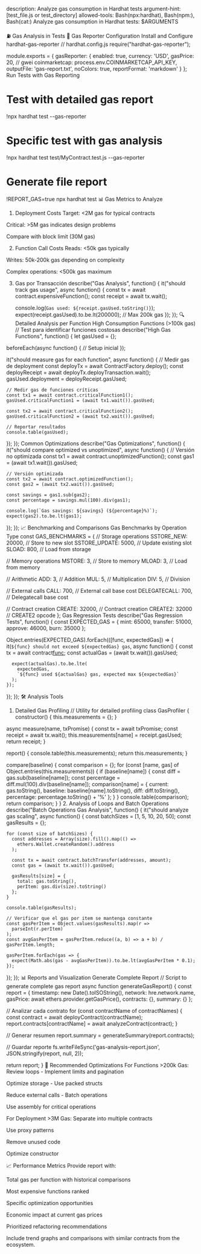 description: Analyze gas consumption in Hardhat tests
argument-hint: [test_file.js or test_directory]
allowed-tools: Bash(npx:hardhat), Bash(npm:), Bash(cat:)
Analyze gas consumption in Hardhat tests: $ARGUMENTS

⛽ Gas Analysis in Tests
🎯 Gas Reporter Configuration
Install and Configure hardhat-gas-reporter
// hardhat.config.js
require("hardhat-gas-reporter");

module.exports = {
  gasReporter: {
    enabled: true,
    currency: 'USD',
    gasPrice: 20, // gwei
    coinmarketcap: process.env.COINMARKETCAP_API_KEY,
    outputFile: 'gas-report.txt',
    noColors: true,
    reportFormat: 'markdown'
  }
};
Run Tests with Gas Reporting
# Test with detailed gas report
!npx hardhat test --gas-reporter

# Specific test with gas analysis
!npx hardhat test test/MyContract.test.js --gas-reporter

# Generate file report
!REPORT_GAS=true npx hardhat test
📊 Gas Metrics to Analyze
1. Deployment Costs
Target: <2M gas for typical contracts

Critical: >5M gas indicates design problems

Compare with block limit (30M gas)

2. Function Call Costs
Reads: <50k gas typically

Writes: 50k-200k gas depending on complexity

Complex operations: <500k gas maximum

3. Gas por Transacción
describe("Gas Analysis", function() {
  it("should track gas usage", async function() {
    const tx = await contract.expensiveFunction();
    const receipt = await tx.wait();
  
    console.log(`Gas used: ${receipt.gasUsed.toString()}`);
    expect(receipt.gasUsed).to.be.lt(200000); // Max 200k gas
  });
});
🔍 Detailed Analysis per Function
High Consumption Functions (>100k gas)
// Test para identificar funciones costosas
describe("High Gas Functions", function() {
  let gasUsed = {};

  beforeEach(async function() {
    // Setup inicial
  });

  it("should measure gas for each function", async function() {
    // Medir gas de deployment
    const deployTx = await ContractFactory.deploy();
    const deployReceipt = await deployTx.deployTransaction.wait();
    gasUsed.deployment = deployReceipt.gasUsed;
  
    // Medir gas de funciones críticas
    const tx1 = await contract.criticalFunction1();
    gasUsed.criticalFunction1 = (await tx1.wait()).gasUsed;
  
    const tx2 = await contract.criticalFunction2();
    gasUsed.criticalFunction2 = (await tx2.wait()).gasUsed;
  
    // Reportar resultados
    console.table(gasUsed);
  });
});
Common Optimizations
describe("Gas Optimizations", function() {
  it("should compare optimized vs unoptimized", async function() {
    // Versión no optimizada
    const tx1 = await contract.unoptimizedFunction();
    const gas1 = (await tx1.wait()).gasUsed;
  
    // Versión optimizada
    const tx2 = await contract.optimizedFunction();
    const gas2 = (await tx2.wait()).gasUsed;
  
    const savings = gas1.sub(gas2);
    const percentage = savings.mul(100).div(gas1);
  
    console.log(`Gas savings: ${savings} (${percentage}%)`);
    expect(gas2).to.be.lt(gas1);
  });
});
📈 Benchmarking and Comparisons
Gas Benchmarks by Operation Type
const GAS_BENCHMARKS = {
  // Storage operations
  SSTORE_NEW: 20000,      // Store to new slot
  SSTORE_UPDATE: 5000,    // Update existing slot
  SLOAD: 800,             // Load from storage

  // Memory operations
  MSTORE: 3,              // Store to memory
  MLOAD: 3,               // Load from memory

  // Arithmetic
  ADD: 3,                 // Addition
  MUL: 5,                 // Multiplication
  DIV: 5,                 // Division

  // External calls
  CALL: 700,              // External call base cost
  DELEGATECALL: 700,      // Delegatecall base cost

  // Contract creation
  CREATE: 32000,          // Contract creation
  CREATE2: 32000          // CREATE2 opcode
};
Gas Regression Tests
describe("Gas Regression Tests", function() {
  const EXPECTED_GAS = {
    mint: 65000,
    transfer: 51000,
    approve: 46000,
    burn: 35000
  };

  Object.entries(EXPECTED_GAS).forEach(([func, expectedGas]) => {
    it(`${func} should not exceed ${expectedGas} gas`, async function() {
      const tx = await contract[func](...args);
      const actualGas = (await tx.wait()).gasUsed;
    
      expect(actualGas).to.be.lte(
        expectedGas, 
        `${func} used ${actualGas} gas, expected max ${expectedGas}`
      );
    });
  });
});
🛠️ Analysis Tools
1. Detailed Gas Profiling
// Utility for detailed profiling
class GasProfiler {
  constructor() {
    this.measurements = {};
  }

  async measure(name, txPromise) {
    const tx = await txPromise;
    const receipt = await tx.wait();
    this.measurements[name] = receipt.gasUsed;
    return receipt;
  }

  report() {
    console.table(this.measurements);
    return this.measurements;
  }

  compare(baseline) {
    const comparison = {};
    for (const [name, gas] of Object.entries(this.measurements)) {
      if (baseline[name]) {
        const diff = gas.sub(baseline[name]);
        const percentage = diff.mul(100).div(baseline[name]);
        comparison[name] = {
          current: gas.toString(),
          baseline: baseline[name].toString(),
          diff: diff.toString(),
          percentage: percentage.toString() + '%'
        };
      }
    }
    console.table(comparison);
    return comparison;
  }
}
2. Analysis of Loops and Batch Operations
describe("Batch Operations Gas Analysis", function() {
  it("should analyze gas scaling", async function() {
    const batchSizes = [1, 5, 10, 20, 50];
    const gasResults = {};
  
    for (const size of batchSizes) {
      const addresses = Array(size).fill().map(() => 
        ethers.Wallet.createRandom().address
      );
    
      const tx = await contract.batchTransfer(addresses, amount);
      const gas = (await tx.wait()).gasUsed;
    
      gasResults[size] = {
        total: gas.toString(),
        perItem: gas.div(size).toString()
      };
    }
  
    console.table(gasResults);
  
    // Verificar que el gas por item se mantenga constante
    const gasPerItem = Object.values(gasResults).map(r => 
      parseInt(r.perItem)
    );
    const avgGasPerItem = gasPerItem.reduce((a, b) => a + b) / gasPerItem.length;
  
    gasPerItem.forEach(gas => {
      expect(Math.abs(gas - avgGasPerItem)).to.be.lt(avgGasPerItem * 0.1);
    });
  });
});
📊 Reports and Visualization
Generate Complete Report
// Script to generate complete gas report
async function generateGasReport() {
  const report = {
    timestamp: new Date().toISOString(),
    network: hre.network.name,
    gasPrice: await ethers.provider.getGasPrice(),
    contracts: {},
    summary: {}
  };

  // Analizar cada contrato
  for (const contractName of contractNames) {
    const contract = await deployContract(contractName);
    report.contracts[contractName] = await analyzeContract(contract);
  }

  // Generar resumen
  report.summary = generateSummary(report.contracts);

  // Guardar reporte
  fs.writeFileSync('gas-analysis-report.json', JSON.stringify(report, null, 2));

  return report;
}
🎯 Recommended Optimizations
For Functions >200k Gas:
Review loops - Implement limits and pagination

Optimize storage - Use packed structs

Reduce external calls - Batch operations

Use assembly for critical operations

For Deployment >3M Gas:
Separate into multiple contracts

Use proxy patterns

Remove unused code

Optimize constructor

📈 Performance Metrics
Provide report with:

Total gas per function with historical comparisons

Most expensive functions ranked

Specific optimization opportunities

Economic impact at current gas prices

Prioritized refactoring recommendations

Include trend graphs and comparisons with similar contracts from the ecosystem.